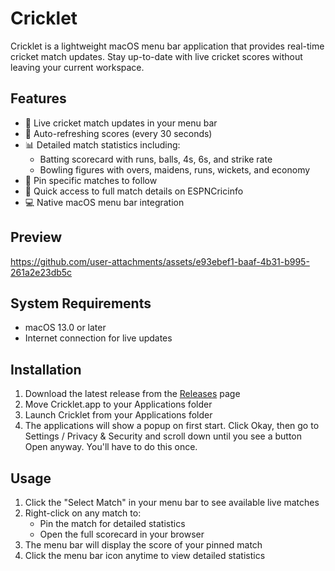 # Cricklet

Cricklet is a lightweight macOS menu bar application that provides real-time cricket match updates. Stay up-to-date with live cricket scores without leaving your current workspace.

## Features

- 🏏 Live cricket match updates in your menu bar
- 🔄 Auto-refreshing scores (every 30 seconds)
- 📊 Detailed match statistics including:
  - Batting scorecard with runs, balls, 4s, 6s, and strike rate
  - Bowling figures with overs, maidens, runs, wickets, and economy
- 📌 Pin specific matches to follow
- 🔗 Quick access to full match details on ESPNCricinfo
- 💻 Native macOS menu bar integration

## Preview

https://github.com/user-attachments/assets/e93ebef1-baaf-4b31-b995-261a2e23db5c

## System Requirements

- macOS 13.0 or later
- Internet connection for live updates

## Installation

1. Download the latest release from the [Releases](https://github.com/hm-arora/cricklet/releases) page
2. Move Cricklet.app to your Applications folder
3. Launch Cricklet from your Applications folder
4. The applications will show a popup on first start. Click Okay, then go to Settings / Privacy & Security and scroll down until you see a button Open anyway. You'll have to do this once.

## Usage

1. Click the "Select Match" in your menu bar to see available live matches
2. Right-click on any match to:
   - Pin the match for detailed statistics
   - Open the full scorecard in your browser
3. The menu bar will display the score of your pinned match
4. Click the menu bar icon anytime to view detailed statistics
